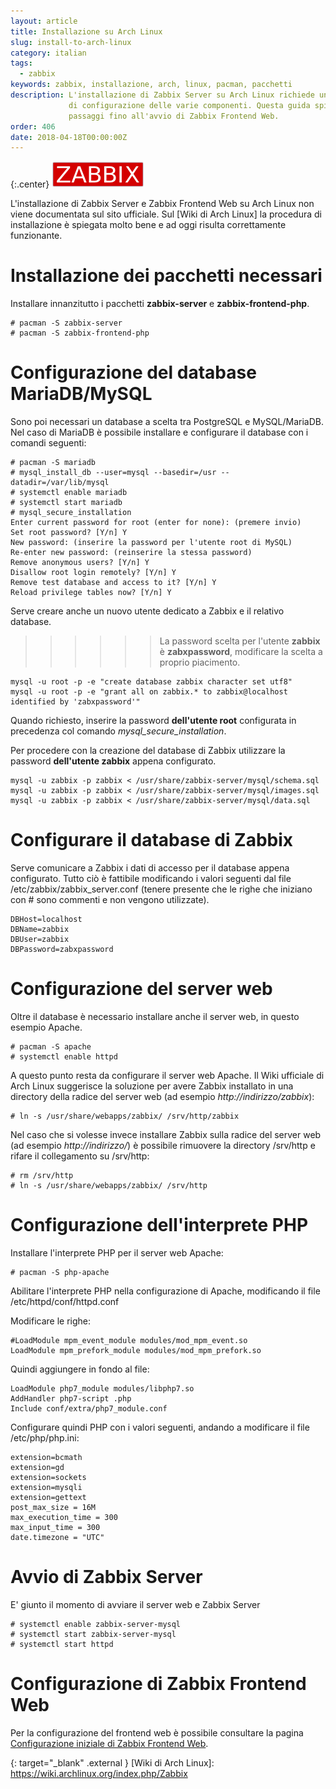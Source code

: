 ```yaml
---
layout: article
title: Installazione su Arch Linux
slug: install-to-arch-linux
category: italian
tags:
  - zabbix
keywords: zabbix, installazione, arch, linux, pacman, pacchetti
description: L'installazione di Zabbix Server su Arch Linux richiede un minimo
             di configurazione delle varie componenti. Questa guida spiega i
             passaggi fino all'avvio di Zabbix Frontend Web.
order: 406
date: 2018-04-18T00:00:00Z
---
```


{:.center}
![Zabbix logo](/resources/articles/zabbix/logo.png)

L'installazione di Zabbix Server e Zabbix Frontend Web su Arch Linux non viene
documentata sul sito ufficiale. Sul [Wiki di Arch Linux] la procedura di
installazione è spiegata molto bene e ad oggi risulta correttamente funzionante.

# Installazione dei pacchetti necessari

Installare innanzitutto i pacchetti **zabbix-server** e **zabbix-frontend-php**.

    # pacman -S zabbix-server
    # pacman -S zabbix-frontend-php

# Configurazione del database MariaDB/MySQL

Sono poi necessari un database a scelta tra PostgreSQL e MySQL/MariaDB. Nel caso
di MariaDB è possibile installare e configurare il database con i comandi seguenti:

    # pacman -S mariadb
    # mysql_install_db --user=mysql --basedir=/usr --datadir=/var/lib/mysql
    # systemctl enable mariadb
    # systemctl start mariadb
    # mysql_secure_installation
    Enter current password for root (enter for none): (premere invio)
    Set root password? [Y/n] Y
    New password: (inserire la password per l'utente root di MySQL)
    Re-enter new password: (reinserire la stessa password)
    Remove anonymous users? [Y/n] Y
    Disallow root login remotely? [Y/n] Y
    Remove test database and access to it? [Y/n] Y
    Reload privilege tables now? [Y/n] Y

Serve creare anche un nuovo utente dedicato a Zabbix e il relativo database.

>>>>>> La password scelta per l'utente **zabbix** è **zabxpassword**, modificare
la scelta a proprio piacimento.

    mysql -u root -p -e "create database zabbix character set utf8"
    mysql -u root -p -e "grant all on zabbix.* to zabbix@localhost identified by 'zabxpassword'"

Quando richiesto, inserire la password **dell'utente root** configurata in
precedenza col comando *mysql_secure_installation*.

Per procedere con la creazione del database di Zabbix utilizzare la password
**dell'utente zabbix** appena configurato.

    mysql -u zabbix -p zabbix < /usr/share/zabbix-server/mysql/schema.sql
    mysql -u zabbix -p zabbix < /usr/share/zabbix-server/mysql/images.sql
    mysql -u zabbix -p zabbix < /usr/share/zabbix-server/mysql/data.sql

# Configurare il database di Zabbix

Serve comunicare a Zabbix i dati di accesso per il database appena configurato.
Tutto ciò è fattibile modificando i valori seguenti dal file
/etc/zabbix/zabbix_server.conf (tenere presente che le righe che iniziano con #
sono commenti e non vengono utilizzate).

    DBHost=localhost
    DBName=zabbix
    DBUser=zabbix
    DBPassword=zabxpassword

# Configurazione del server web

Oltre il database è necessario installare anche il server web, in questo esempio
Apache.

    # pacman -S apache
    # systemctl enable httpd

A questo punto resta da configurare il server web Apache. Il Wiki ufficiale di
Arch Linux suggerisce la soluzione per avere Zabbix installato in una directory
della radice del server web (ad esempio *http://indirizzo/zabbix*):

    # ln -s /usr/share/webapps/zabbix/ /srv/http/zabbix

Nel caso che si volesse invece installare Zabbix sulla radice del server web
(ad esempio *http://indirizzo/*) è possibile rimuovere la directory /srv/http e
rifare il collegamento su /srv/http:

    # rm /srv/http
    # ln -s /usr/share/webapps/zabbix/ /srv/http

# Configurazione dell'interprete PHP

Installare l'interprete PHP per il server web Apache:

    # pacman -S php-apache

Abilitare l'interprete PHP nella configurazione di Apache, modificando il file
/etc/httpd/conf/httpd.conf

Modificare le righe:

    #LoadModule mpm_event_module modules/mod_mpm_event.so
    LoadModule mpm_prefork_module modules/mod_mpm_prefork.so

Quindi aggiungere in fondo al file:

    LoadModule php7_module modules/libphp7.so
    AddHandler php7-script .php
    Include conf/extra/php7_module.conf

Configurare quindi PHP con i valori seguenti, andando a modificare il file
/etc/php/php.ini:

    extension=bcmath
    extension=gd
    extension=sockets
    extension=mysqli
    extension=gettext
    post_max_size = 16M
    max_execution_time = 300
    max_input_time = 300
    date.timezone = "UTC"

# Avvio di Zabbix Server

E' giunto il momento di avviare il server web e Zabbix Server

    # systemctl enable zabbix-server-mysql
    # systemctl start zabbix-server-mysql
    # systemctl start httpd

# Configurazione di Zabbix Frontend Web

Per la configurazione del frontend web è possibile consultare la pagina
[Configurazione iniziale di Zabbix Frontend Web][Frontend setup].


{: target="_blank" .external }
[Wiki di Arch Linux]: https://wiki.archlinux.org/index.php/Zabbix

[Frontend setup]: frontend-setup